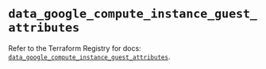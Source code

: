 # `data_google_compute_instance_guest_attributes`

Refer to the Terraform Registry for docs: [`data_google_compute_instance_guest_attributes`](https://registry.terraform.io/providers/hashicorp/google/6.14.1/docs/data-sources/compute_instance_guest_attributes).
